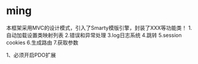 # ming
本框架采用MVC的设计模式，引入了Smarty模版引擎，封装了XXX等功能类！
1.自动加载设置类映射列表
2.错误和异常处理
3.log日志系统
4.跳转
5.session cookies
6.生成路由
7.获取参数



1、必须开启PDO扩展